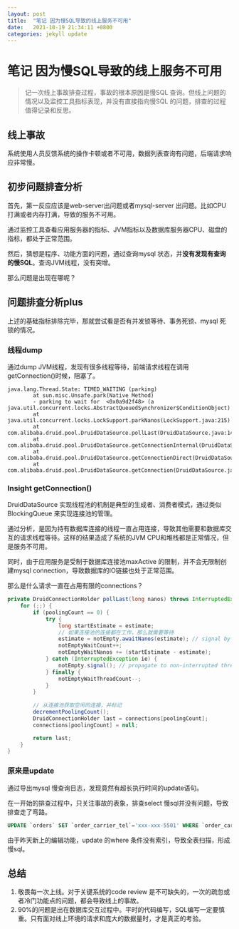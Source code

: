 ```yaml
---
layout: post
title:  "笔记 因为慢SQL导致的线上服务不可用"
date:   2021-10-19 21:34:11 +0800
categories: jekyll update
---
```

# 笔记 因为慢SQL导致的线上服务不可用

> 记一次线上事故排查过程，事故的根本原因是慢SQL 查询。但线上问题的情况以及监控工具指标表现，并没有直接指向慢SQL 的问题，排查的过程值得记录和反思。

## 线上事故

系统使用人员反馈系统的操作卡顿或者不可用，数据列表查询有问题，后端请求响应非常慢。

## 初步问题排查分析

首先，第一反应应该是web-server出问题或者mysql-server 出问题。比如CPU打满或者内存打满，导致的服务不可用。

通过监控工具查看应用服务器的指标、JVM指标以及数据库服务器CPU、磁盘的指标，都处于正常范围。

然后，猜想是程序、功能方面的问题，通过查询mysql 状态，并**没有发现有查询的慢SQL**。查询JVM线程，没有突增。

那么问题是出现在哪呢？

## 问题排查分析plus

上述的基础指标排除完毕，那就尝试看是否有并发锁等待、事务死锁、mysql 死锁的情况。

### 线程dump

通过dump JVM线程，发现有很多线程等待，前端请求线程在调用getConnection()时候，阻塞了。

```
java.lang.Thread.State: TIMED_WAITING (parking)
        at sun.misc.Unsafe.park(Native Method)
        - parking to wait for  <0x0a9d2f48> (a java.util.concurrent.locks.AbstractQueuedSynchronizer$ConditionObject)
        at java.util.concurrent.locks.LockSupport.parkNanos(LockSupport.java:215)
        at com.alibaba.druid.pool.DruidDataSource.pollLast(DruidDataSource.java:1487)
        at com.alibaba.druid.pool.DruidDataSource.getConnectionInternal(DruidDataSource.java:1086)
        at com.alibaba.druid.pool.DruidDataSource.getConnectionDirect(DruidDataSource.java:953)
        at com.alibaba.druid.pool.DruidDataSource.getConnection(DruidDataSource.java:931)
```

### Insight getConnection()

DruidDataSource 实现线程池的机制是典型的生成者、消费者模式，通过类似BlockingQueue 来实现连接池的管理。

通过分析，是因为持有数据库连接的线程一直占用连接，导致其他需要和数据库交互的请求线程等待。这样的结果造成了系统的JVM CPU和堆栈都是正常情况，但是服务不可用。

同时，由于应用服务是受制于数据库连接池maxActive 的限制，并不会无限制创建mysql connection，导致数据库的IO链接也处于正常范围。

那么是什么请求一直在占用有限的connections？

```java
private DruidConnectionHolder pollLast(long nanos) throws InterruptedException {
	for (;;) {
		if (poolingCount == 0) {
			try {
				long startEstimate = estimate;
				// 如果连接池的连接都在工作，那么就需要等待
				estimate = notEmpty.awaitNanos(estimate); // signal by recycle or creator
				notEmptyWaitCount++;
				notEmptyWaitNanos += (startEstimate - estimate);
			} catch (InterruptedException ie) {
				notEmpty.signal(); // propagate to non-interrupted thread
			} finally {
				notEmptyWaitThreadCount--;
			}
		}
		
		// 从连接池获取空闲的连接，并标记
		decrementPoolingCount();
		DruidConnectionHolder last = connections[poolingCount];
		connections[poolingCount] = null;

		return last;
	}
}
```

### 原来是update

通过导出mysql 慢查询日志，发现竟然有超长执行时间的update语句。

在一开始的排查过程中，只关注事故的表象，排查select 慢sql并没有问题，导致排查走了弯路。

```sql
UPDATE `orders` SET `order_carrier_tel`='xxx-xxx-5501' WHERE `order_carrier_name`= 'xxx';
```

由于昨天新上的编辑功能，update 的where 条件没有索引，导致全表扫描，形成慢sql。

## 总结

1. 敬畏每一次上线。对于关键系统的code review 是不可缺失的，一次的疏忽或者冷门功能点的问题，都会导致线上的事故。
2. 90%的问题是出在数据库交互过程中。平时的代码编写，SQL编写一定要慎重。只有面对线上环境的请求和庞大的数据量时，才是真正的考验。





